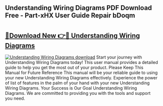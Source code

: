 ## Understanding Wiring Diagrams PDF Download Free - Part-xHX User Guide Repair bDoqm

# <h2><a href="http://dftrmgp.blite.top/?on=Understanding+Wiring+Diagrams">🔗Download New 👉🔴 Understanding Wiring Diagrams</a></h2>

[![Understanding Wiring Diagrams download](https://i.imgur.com/lujVjoI.png)](http://dftrmgp.blite.top/?on=Understanding+Wiring+Diagrams)
Start your journey with Understanding Wiring Diagrams today! This user manual provides a detailed guide to help you get the most out of your product. Please Keep This Manual for Future Reference This manual will be your reliable guide to using your new Understanding Wiring Diagrams effectively. Experience the power of list of features in the palm of your hand with your new Understanding Wiring Diagrams. Your Success is Our Goal Understanding Wiring Diagrams. We are committed to providing you with the tools and support you need.
